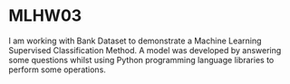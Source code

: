 # MLHW03
I am working with Bank Dataset to demonstrate a Machine Learning Supervised Classification Method.
A model was developed by answering some questions whilst using Python programming language libraries to perform some operations.
